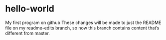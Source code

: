 # hello-world
My first program on github
These changes will be made to just the README file on my readme-edits branch, so now this branch contains content that’s different from master.
